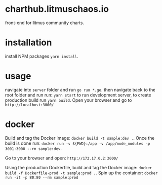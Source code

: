 # charthub.litmuschaos.io  
front-end for litmus community charts.
# installation
install NPM packages
`yarn install`.
# usage
navigate into `server` folder and run `go run *.go`. then navigate back to the root folder and run run: `yarn start` to run development server,
to create production build run `yarn build`. Open your browser and go to `http://localhost:3000/`

# docker
Build and tag the Docker image:
`docker build -t sample:dev .`.
Once the build is done run: `docker run -v ${PWD}:/app -v /app/node_modules -p 3001:3000 --rm sample:dev`.

Go to your browser and open: `http://172.17.0.2:3000/`

Using the production Dockerfile, build and tag the Docker image: `docker build -f Dockerfile-prod -t sample:prod .`.
Spin up the container: `docker run -it -p 80:80 --rm sample:prod`
